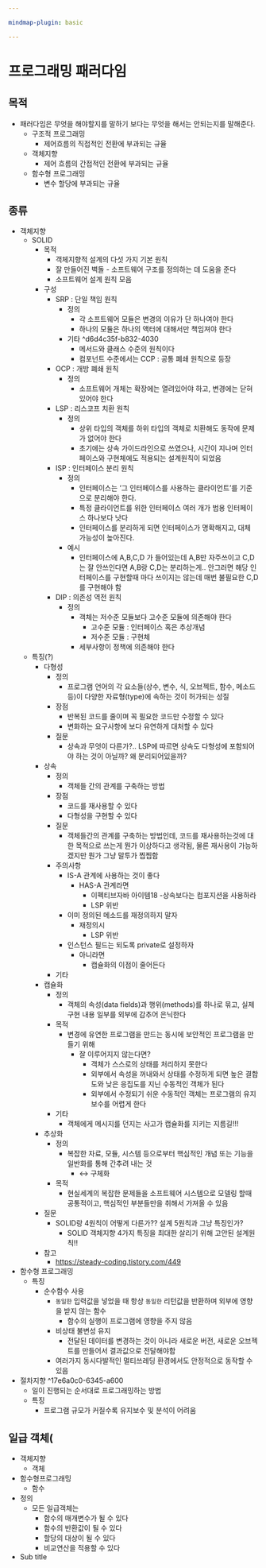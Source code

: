 ```yaml
---

mindmap-plugin: basic

---
```


# 프로그래밍 패러다임

## 목적
- 패러다임은 무엇을 해야할지를 말하기 보다는 무엇을 해서는 안되는지를 말해준다.
   - 구조적 프로그래밍
      - 제어흐름의 직접적인 전환에 부과되는 규율
   - 객체지향
      - 제어 흐름의 간접적인 전환에 부과되는 규율
   - 함수형 프로그래밍
      - 변수 할당에 부과되는 규율

## 종류
- 객체지향
   - SOLID
      - 목적
         - 객체지향적 설계의 다섯 가지 기본 원칙
         - 잘 만들어진 벽돌 - 소프트웨어 구조를 정의하는 데 도움을 준다
         - 소프트웨어 설계 원칙 모음
      - 구성
         - SRP : 단일 책임 원칙
            - 정의
               - 각 소프트웨어 모듈은 변경의 이유가 단 하나여야 한다
               - 하나의 모듈은 하나의 액터에 대해서만 책임져야 한다
            - 기타 ^d6d4c35f-b832-4030
               - 메서드와 클래스 수준의 원칙이다
               - 컴포넌트 수준에서는 CCP : 공통 폐쇄 원칙으로 등장
         - OCP : 개방 폐쇄 원칙
            - 정의
               - 소프트웨어 개체는 확장에는 열려있어야 하고, 변경에는 닫혀 있어야 한다
         - LSP : 리스코프 치환 원칙
            - 정의
               - 상위 타입의 객체를 하위 타입의 객체로 치환해도 동작에 문제가 없어야 한다
               - 초기에는 상속 가이드라인으로 쓰였으나, 시간이 지나며 인터페이스와 구현체에도 적용되는 설계원칙이 되었음
         - ISP : 인터페이스 분리 원칙
            - 정의
               - 인터페이스는 ‘그 인터페이스를 사용하는 클라이언트’를 기준으로 분리해야 한다.
               - 특정 클라이언트를 위한 인터페이스 여러 개가 범용 인터페이스 하나보다 낫다
               - 인터페이스를 분리하게 되면 인터페이스가 명확해지고, 대체 가능성이 높아진다.
            - 예시
               - 인터페이스에 A,B,C,D 가 들어있는데 A,B만 자주쓰이고 C,D는 잘 안쓰인다면 A,B랑 C,D는 분리하는게.. 안그러면 해당 인터페이스를 구현할때 마다 쓰이지는 않는데 매번 불필요한 C,D를 구현해야 함
         - DIP : 의존성 역전 원칙
            - 정의
               - 객체는 저수준 모듈보다 고수준 모듈에 의존해야 한다
                  - 고수준 모듈 : 인터페이스 혹은 추상개념
                  - 저수준 모듈 : 구현체
               - 세부사항이 정책에 의존해야 한다
   - 특징(?)
      - 다형성
         - 정의
            - 프로그램 언어의 각 요소들(상수, 변수, 식, 오브젝트, 함수, 메소드 등)이 다양한 자료형(type)에 속하는 것이 허가되는 성질
         - 장점
            - 반복된 코드를 줄이며 꼭 필요한 코드만 수정할 수 있다
            - 변화하는 요구사항에 보다 유연하게 대처할 수 있다
         - 질문
            - 상속과 무엇이 다른가?.. LSP에 따르면 상속도 다형성에 포함되어야 하는 것이 아닐까? 왜 분리되어있을까?
      - 상속
         - 정의
            - 객체들 간의 관계를 구축하는 방법
         - 장점
            - 코드를 재사용할 수 있다
            - 다형성을 구현할 수 있다
         - 질문
            - 객체들간의 관계를 구축하는 방법인데, 코드를 재사용하는것에 대한 목적으로 쓰는게 뭔가 이상하다고 생각됨, 물론 재사용이 가능하겠지만 뭔가 그냥 말투가 찝찝함
         - 주의사항
            - IS-A 관계에 사용하는 것이 좋다
               - HAS-A 관계라면
                  - 이펙티브자바 아이템18 -상속보다는 컴포지션을 사용하라
                  - LSP 위반
            - 이미 정의된 메소드를 재정의하지 말자
               - 재정의시
                  - LSP 위반
            - 인스턴스 필드는 되도록 private로 설정하자
               - 아니라면
                  - 캡슐화의 이점이 줄어든다
         - 기타
      - 캡슐화
         - 정의
            - 객체의 속성(data fields)과 행위(methods)를 하나로 묶고, 실제 구현 내용 일부를 외부에 감추어 은닉한다
         - 목적
            - 변경에 유연한 프로그램을 만드는 동시에 보안적인 프로그램을 만들기 위해
               - 잘 이루어지지 않는다면?
                  - 객체가 스스로의 상태를 처리하지 못한다
                  - 외부에서 속성을 꺼내와서 상태를 수정하게 되면 높은 결합도와 낮은 응집도를 지닌 수동적인 객체가 된다
                  - 외부에서 수정되기 쉬운 수동적인 객체는 프로그램의 유지 보수를 어렵게 한다
         - 기타
            - 객체에게 메시지를 던지는 사고가 캡슐화를 지키는 지름길!!!
      - 추상화
         - 정의
            - 복잡한 자료, 모듈, 시스템 등으로부터 핵심적인 개념 또는 기능을 일반화를 통해 간추려 내는 것
               - ↔ 구체화
         - 목적
            - 현실세계의 복잡한 문제들을 소프트웨어 시스템으로 모델링 할때
               공통적이고, 핵심적인 부분들만을 취해서 가져올 수 있음
      - 질문
         - SOLID랑 4원칙이 어떻게 다른가?? 설계 5원칙과 그냥 특징인가?
            - SOLID 객체지향 4가지 특징을 최대한 살리기 위해 고안된 설계원칙!!
      - 참고
         - https://steady-coding.tistory.com/449
- 함수형 프로그래밍
   - 특징
      - 순수함수 사용
         - `동일한` 입력값을 넣었을 때 항상 `동일한` 리턴값을 반환하며 외부에 영향을 받지 않는 함수
            - 함수의 실행이 프로그램에 영향을 주지 않음
         - 비상태 불변성 유지
            - 전달된 데이터를 변경하는 것이 아니라 새로운 버전, 새로운 오브젝트를 만들어서 결과값으로 전달해야함
         - 여러가지 동시다발적인 멀티쓰레딩 환경에서도 안정적으로 동작할 수 있음
- 절차지향 ^17e6a0c0-6345-a600
   - 일이 진행되는 순서대로 프로그래밍하는 방법
   - 특징
      - 프로그램 규모가 커질수록 유지보수 및 분석이 어려움

## 일급 객체(
- 객체지향
   - 객체
- 함수형프로그래밍
   - 함수
- 정의
   - 모든 일급객체는
      - 함수의 매개변수가 될 수 있다
      - 함수의 반환값이 될 수 있다
      - 할당의 대상이 될 수 있다
      - 비교연산을 적용할 수 있다
- Sub title